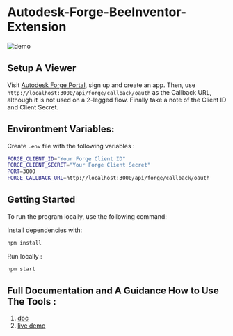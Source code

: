 # Autodesk-Forge-BeeInventor-Extension

![demo](https://github.com/BeeInventor/Autodesk-Forge-BeeInventor-Extension/blob/main/bee-extension.gif)

## Setup A Viewer

Visit [Autodesk Forge Portal](https://forge.autodesk.com/), sign up and create an app.
Then, use `http://localhost:3000/api/forge/callback/oauth` as the Callback URL, although it is not used on a 2-legged flow. Finally take a note of the Client ID and Client Secret.

## Environtment Variables:

Create `.env` file with the following variables :

```sh
FORGE_CLIENT_ID="Your Forge Client ID"
FORGE_CLIENT_SECRET="Your Forge Client Secret"
PORT=3000
FORGE_CALLBACK_URL=http://localhost:3000/api/forge/callback/oauth
```

## Getting Started

To run the program locally, use the following command:

Install dependencies with:

```sh
npm install
```

Run locally :

```sh
npm start
```

## Full Documentation and A Guidance How to Use The Tools :

1. [doc](https://github.com/BeeInventor/Autodesk-Forge-BeeInventor-Extension/wiki/BeeInventor-Forge-Extension-Documentation)
2. [live demo](https://forge-bee-website.vercel.app/)
